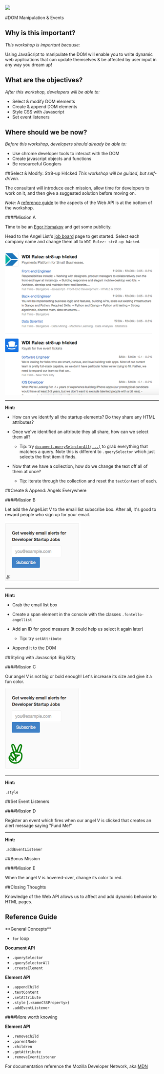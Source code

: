 <!--
Creator: Ilias Tsangaris
Editor: John Barela 
Market: SF, Denver
-->

![](https://ga-dash.s3.amazonaws.com/production/assets/logo-9f88ae6c9c3871690e33280fcf557f33.png)

#DOM Manipulation & Events

## Why is this important?
<!-- framing the "why" in big-picture/real world examples -->
*This workshop is important because:*

Using JavaScript to manipulate the DOM will enable you to write dynamic web applications that can update themselves & be affected by user input in any way you dream up!

## What are the objectives?
<!-- specific/measurable goal for students to achieve -->
*After this workshop, developers will be able to:*

* Select & modify DOM elements
* Create & append DOM elements
* Style CSS with Javascript
* Set event listeners


## Where should we be now?
<!-- call out the skills that are prerequisites -->
*Before this workshop, developers should already be able to:*

- Use chrome developer tools to interact with the DOM
- Create javascript objects and functions
- Be resourceful Googlers

##Select & Modify: Str8-up H4cked
*This workshop will be guided, but self-driven.*

The consultant will introduce each mission, allow time for developers to work on it, and then give a suggested solution before moving on.

*Note:* A [reference guide](#web-api-reference) to the aspects of the Web API is at the bottom of the workshop.

####Mission A

Time to be an [Egor Homakov](http://techli.com/2012/03/how-a-russian-developer-hijacked-github-to-help-the-rails-community/) and get some publicity. 

Head to the Angel List's [job board](https://angel.co/developer/jobs) page to get started. Select each company name and change them all to `WDI Rulez: str8-up h4cked`.

![str8-up hacked](./images/str8-up-h4cked.png)

[CFU]: # (What would be some of the first steps. Prod for opening the console and comment on the Easter Egg.)

---

**Hint:**

* How can we identify all the startup elements? Do they share any HTML attributes?

* Once we've identified an attribute they all share, how can we select them all?
	* Tip: try [`document.querySelectorAll(...)`](https://developer.mozilla.org/en-US/docs/Web/API/Document/querySelectorAll) to grab everything that matches a query. Note this is different to `.querySelector` which just selects the first item it finds.

* Now that we have a collection, how do we change the text off all of them at once?
	* Tip: iterate through the collection and reset the `textContent` of each.

##Create & Append: Angels Everywhere

####Mission B

Let add the AngelList V to the email list subscribe box. After all, it's good to reward people who sign up for your email.

![angels-everywhere](./images/more-angels.png)

---

**Hint:**

* Grab the email list box

* Create a span element in the console with the classes `.fontello-angellist`

* Add an ID for good measure (it could help us select it again later)
	* Tip: try `setAttribute`

* Append it to the DOM

##Styling with Javascript: Big Kitty

####Mission C

Our angel V is not big or bold enough! Let's increase its size and give it a fun color.

![green-angel](./images/green-angels.png)

---

**Hint:**

`.style`


##Set Event Listeners

####Mission D

Register an event which fires when our angel V is clicked that creates an alert message saying "Fund Me!"

---

**Hint:**

`.addEventListener`


##Bonus Mission

####Mission E

When the angel V is hovered-over, change its color to red.

##Closing Thoughts

Knowledge of the Web API allows us to affect and add dynamic behavior to HTML pages.

<h2 id="web-api-reference">Reference Guide</h2>
**General Concepts**

* `for` loop

**Document API**

* `.querySelector`
* `.querySelectorAll`
* `.createElement`

**Element API**

* `.appendChild`
* `.textContent`
* `.setAttribute`
* `.style` (`.<someCSSProperty>`)
* `.addEventListener`

####More worth knowing

**Element API**

* `.removeChild`
* `.parentNode`
* `.children`
* `.getAttribute`
* `.removeEventListener`

For documentation reference the Mozilla Developer Network, aka [MDN](https://developer.mozilla.org/en-US/)
